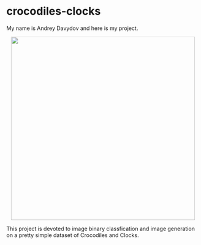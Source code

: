 # crocodiles-clocks

My name is Andrey Davydov and here is my project. 

<p align="center">
  <img width="480px" src="images4report/loss_accs.png">
</p>

This project is devoted to image binary classfication and image generation on a pretty simple dataset of Crocodiles and Clocks.
